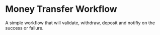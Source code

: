 # Money Transfer Workflow

A simple workflow that will validate, withdraw, deposit and notifiy on the success or failure.